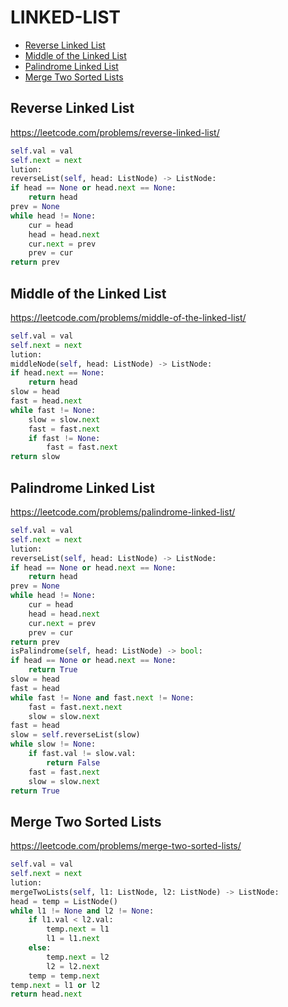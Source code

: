 # LINKED-LIST

+ [Reverse Linked List](#reverse-linked-list)
+ [Middle of the Linked List](#middle-of-the-linked-list)
+ [Palindrome Linked List](#palindrome-linked-list)
+ [Merge Two Sorted Lists](#merge-two-sorted-lists)
<!---->
## Reverse Linked List

https://leetcode.com/problems/reverse-linked-list/

```python
self.val = val
self.next = next
lution:
reverseList(self, head: ListNode) -> ListNode:
if head == None or head.next == None:
    return head
prev = None
while head != None:
    cur = head
    head = head.next
    cur.next = prev
    prev = cur
return prev
```

## Middle of the Linked List

https://leetcode.com/problems/middle-of-the-linked-list/

```python
self.val = val
self.next = next
lution:
middleNode(self, head: ListNode) -> ListNode:
if head.next == None:
    return head
slow = head
fast = head.next
while fast != None:
    slow = slow.next
    fast = fast.next
    if fast != None:
        fast = fast.next
return slow
```

## Palindrome Linked List

https://leetcode.com/problems/palindrome-linked-list/

```python
self.val = val
self.next = next
lution:
reverseList(self, head: ListNode) -> ListNode:
if head == None or head.next == None:
    return head
prev = None
while head != None:
    cur = head
    head = head.next
    cur.next = prev
    prev = cur
return prev
isPalindrome(self, head: ListNode) -> bool:
if head == None or head.next == None:
    return True
slow = head
fast = head
while fast != None and fast.next != None:
    fast = fast.next.next
    slow = slow.next
fast = head
slow = self.reverseList(slow)
while slow != None:
    if fast.val != slow.val:
        return False
    fast = fast.next
    slow = slow.next
return True
```

## Merge Two Sorted Lists

https://leetcode.com/problems/merge-two-sorted-lists/

```python
self.val = val
self.next = next
lution:
mergeTwoLists(self, l1: ListNode, l2: ListNode) -> ListNode:
head = temp = ListNode()
while l1 != None and l2 != None:
    if l1.val < l2.val:
        temp.next = l1
        l1 = l1.next
    else:
        temp.next = l2
        l2 = l2.next
    temp = temp.next
temp.next = l1 or l2
return head.next
```

